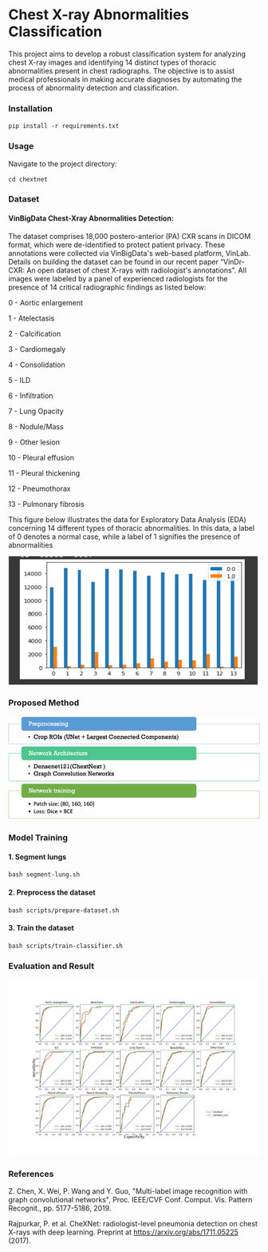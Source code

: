 # Chest X-ray Abnormalities Classification
This project aims to develop a robust classification system for analyzing chest X-ray images and identifying 14 distinct types of thoracic abnormalities present in chest radiographs. The objective is to assist medical professionals in making accurate diagnoses by automating the process of abnormality detection and classification.

### Installation
```
pip install -r requirements.txt
```
### Usage
Navigate to the project directory:

```
cd chextnet    
```

### Dataset
#### VinBigData Chest-Xray Abnormalities Detection: 
The dataset comprises 18,000 postero-anterior (PA) CXR scans in DICOM format, which were de-identified to protect patient privacy.
These annotations were collected via VinBigData's web-based platform, VinLab. Details on building the dataset can be found in our recent paper “VinDr-CXR: An open dataset of chest X-rays with radiologist's annotations”.
All images were labeled by a panel of experienced radiologists for the presence of 14 critical radiographic findings as listed below:

0 - Aortic enlargement

1 - Atelectasis

2 - Calcification

3 - Cardiomegaly

4 - Consolidation

5 - ILD

6 - Infiltration

7 - Lung Opacity

8 - Nodule/Mass

9 - Other lesion

10 - Pleural effusion

11 - Pleural thickening

12 - Pneumothorax

13 - Pulmonary fibrosis

This figure below illustrates the data for Exploratory Data Analysis (EDA) concerning 14 different types of thoracic abnormalities. In this data, a label of 0 denotes a normal case, while a label of 1 signifies the presence of abnormalities

![eda.png](docs%2Fimgs%2Feda.png)

### Proposed Method 
![img.png](docs%2Fimgs%2Fimg.png)

### Model Training

#### 1. Segment lungs
```
bash segment-lung.sh    
```

#### 2. Preprocess the dataset
```
bash scripts/prepare-dataset.sh    
```

#### 3. Train the dataset
```
bash scripts/train-classifier.sh    
```

### Evaluation and Result
![result.png](docs%2Fimgs%2Fresult.png)

### References
Z. Chen, X. Wei, P. Wang and Y. Guo, "Multi-label image recognition with graph convolutional networks", Proc. IEEE/CVF Conf. Comput. Vis. Pattern Recognit., pp. 5177-5186, 2019.

Rajpurkar, P. et al. CheXNet: radiologist-level pneumonia detection on chest X-rays with deep learning. Preprint at https://arxiv.org/abs/1711.05225 (2017).

